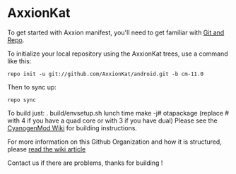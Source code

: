 AxxionKat
===========

To get started with Axxion manifest, you'll need to get
familiar with [Git and Repo](http://source.android.com/source/using-repo.html).

To initialize your local repository using the AxxionKat trees, use a command like this:

    repo init -u git://github.com/AxxionKat/android.git -b cm-11.0

Then to sync up:

    repo sync

To build just:
. build/envsetup.sh
lunch
time make -j# otapackage (replace # with 4 if you have a quad core or with 3 if you have dual)
Please see the [CyanogenMod Wiki](http://wiki.cyanogenmod.org/) for building instructions.

For more information on this Github Organization and how it is structured, 
please [read the wiki article](http://wiki.cyanogenmod.org/w/Github_Organization)

Contact us if there are problems, thanks for building !
